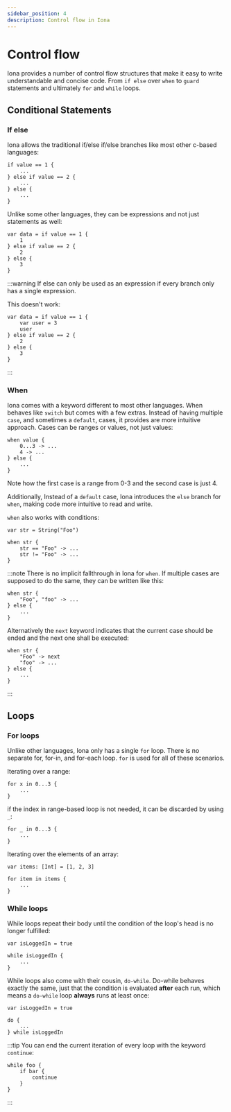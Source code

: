 ```yaml
---
sidebar_position: 4
description: Control flow in Iona
---
```


# Control flow

Iona provides a number of control flow structures that make it easy to write understandable and concise code.
From `if else` over `when` to `guard` statements and ultimately `for` and `while` loops.

## Conditional Statements

### If else

Iona allows the traditional if/else if/else branches like most other c-based languages:

```Iona
if value == 1 {
    ...
} else if value == 2 {
    ...
} else {
    ...
}
```

Unlike some other languages, they can be expressions and not just statements as well:

```Iona
var data = if value == 1 {
    1
} else if value == 2 {
    2
} else {
    3
}
```

:::warning
If else can only be used as an expression if every branch only has a single expression.

This doesn't work:

```Iona
var data = if value == 1 {
    var user = 3
    user
} else if value == 2 {
    2
} else {
    3
}
```

:::

### When

Iona comes with a keyword different to most other languages. When behaves like `switch` but comes with a few extras.
Instead of having multiple `case`, and sometimes a `default`, cases, it provides are more intuitive approach. Cases can be ranges or values, not just values:

```Iona
when value {
    0...3 -> ...
    4 -> ...
} else {
    ...
}
```

Note how the first case is a range from 0-3 and the second case is just 4.

Additionally, Instead of a `default` case, Iona introduces the `else` branch for `when`, making code more intuitive to read and write.

`when` also works with conditions:

```Iona
var str = String("Foo")

when str {
    str == "Foo" -> ...
    str != "Foo" -> ...
}
```

:::note
There is no implicit fallthrough in Iona for `when`. If multiple cases are supposed to do the same, they can be written like this:

```Iona
when str {
    "Foo", "foo" -> ...
} else {
    ...
}
```

Alternatively the `next` keyword indicates that the current case should be ended and the next one shall be executed:

```Iona
when str {
    "Foo" -> next
    "foo" -> ...
} else {
    ...
}
```

:::

## Loops

### For loops

Unlike other languages, Iona only has a single `for` loop. There is no separate for, for-in, and for-each loop. `for` is used for all of these scenarios.

Iterating over a range:

```Iona
for x in 0...3 {
    ...
}
```

if the index in range-based loop is not needed, it can be discarded by using `_`:

```Iona
for _ in 0...3 {
    ...
}
```

Iterating over the elements of an array:

```Iona
var items: [Int] = [1, 2, 3]

for item in items {
    ...
}
```

### While loops

While loops repeat their body until the condition of the loop's head is no longer fulfilled:

```Iona
var isLoggedIn = true

while isLoggedIn {
    ...
}
```

While loops also come with their cousin, `do-while`. Do-while behaves exactly the same, just that the condition is evaluated **after** each run, which means a `do-while` loop **always** runs at least once:

```Iona
var isLoggedIn = true

do {
    ...
} while isLoggedIn
```

:::tip
You can end the current iteration of every loop with the keyword `continue`:

```Iona
while foo {
    if bar {
        continue
    }
}
```

:::
